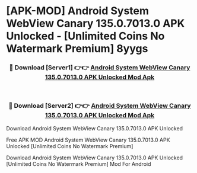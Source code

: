 # [APK-MOD] Android System WebView Canary 135.0.7013.0 APK Unlocked - [Unlimited Coins No Watermark Premium] 8yygs



<div align="center">
<h3>🔴 Download [Server1] 👉👉 <a href="https://momento.my/?title=Android_System_WebView_Canary_135.0.7013.0_APK_Unlocked">Android System WebView Canary 135.0.7013.0 APK Unlocked Mod Apk</a></h3><br>

<h3>🔴 Download [Server2] 👉👉 <a href="https://momento.my/?title=Android_System_WebView_Canary_135.0.7013.0_APK_Unlocked">Android System WebView Canary 135.0.7013.0 APK Unlocked Mod Apk</a></h3>
</div>



Download Android System WebView Canary 135.0.7013.0 APK Unlocked 

Free APK MOD Android System WebView Canary 135.0.7013.0 APK Unlocked [Unlimited Coins No Watermark Premium]

Download Android System WebView Canary 135.0.7013.0 APK Unlocked [Unlimited Coins No Watermark Premium] Mod For Android
